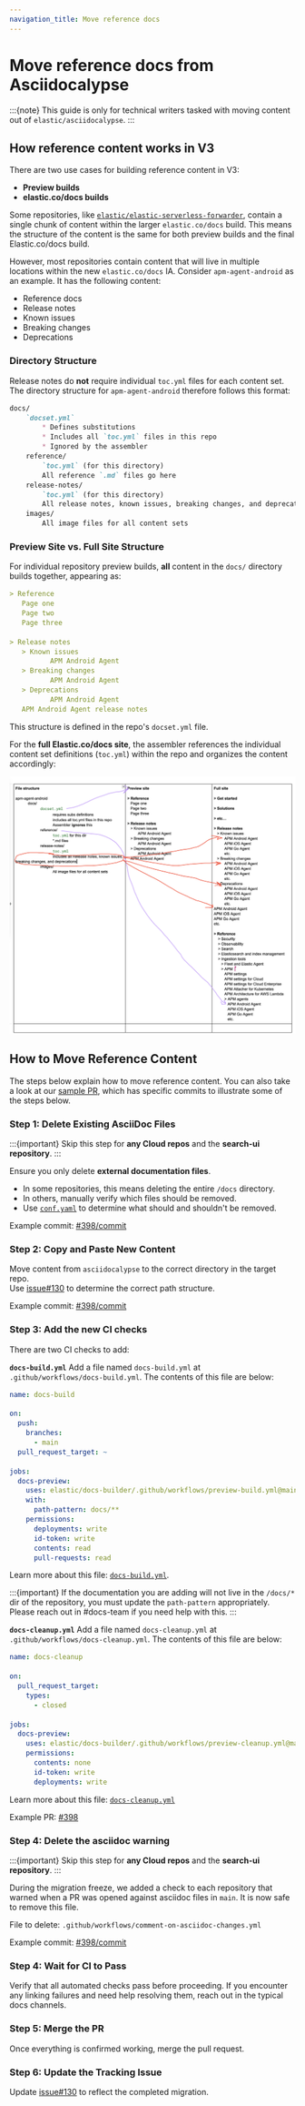 ```yaml
---
navigation_title: Move reference docs
---
```


# Move reference docs from Asciidocalypse

:::{note}
This guide is only for technical writers tasked with moving content out of `elastic/asciidocalypse`.
:::

## How reference content works in V3

There are two use cases for building reference content in V3:
- **Preview builds**
- **elastic.co/docs builds**

Some repositories, like [`elastic/elastic-serverless-forwarder`](https://github.com/elastic/elastic-serverless-forwarder), contain a single chunk of content within the larger `elastic.co/docs` build. This means the structure of the content is the same for both preview builds and the final Elastic.co/docs build.

However, most repositories contain content that will live in multiple locations within the new `elastic.co/docs` IA. Consider `apm-agent-android` as an example. It has the following content:
- Reference docs
- Release notes
- Known issues
- Breaking changes
- Deprecations

### Directory Structure

Release notes do **not** require individual `toc.yml` files for each content set. The directory structure for `apm-agent-android` therefore follows this format:

```md
docs/
    `docset.yml`
        * Defines substitutions
        * Includes all `toc.yml` files in this repo
        * Ignored by the assembler
    reference/
        `toc.yml` (for this directory)
        All reference `.md` files go here
    release-notes/
        `toc.yml` (for this directory)
        All release notes, known issues, breaking changes, and deprecations files go here
    images/
        All image files for all content sets
```

### Preview Site vs. Full Site Structure

For individual repository preview builds, **all** content in the `docs/` directory builds together, appearing as:

```md
> Reference
   Page one
   Page two
   Page three

> Release notes
   > Known issues
          APM Android Agent
   > Breaking changes
          APM Android Agent
   > Deprecations
          APM Android Agent
   APM Android Agent release notes
```

This structure is defined in the repo's `docset.yml` file.

For the **full Elastic.co/docs site**, the assembler references the individual content set definitions (`toc.yml`) within the repo and organizes the content accordingly:

![Diagram of how everything maps together](../../images/great-drawing-of-new-structure.png)

## How to Move Reference Content

The steps below explain how to move reference content. You can also take a look at our [sample PR](https://github.com/elastic/apm-agent-android/pull/398), which has specific commits to illustrate some of the steps below.

### Step 1: Delete Existing AsciiDoc Files

:::{important}
Skip this step for **any Cloud repos** and the **search-ui repository**.
:::

Ensure you only delete **external documentation files**.  
- In some repositories, this means deleting the entire `/docs` directory.  
- In others, manually verify which files should be removed.  
- Use [`conf.yaml`](https://github.com/elastic/docs/blob/master/conf.yaml) to determine what should and shouldn't be removed.

Example commit: [#398/commit](https://github.com/elastic/apm-agent-android/pull/398/commits/749803ae9bccdb9f8abdf27a5c7434350716b6c0)

### Step 2: Copy and Paste New Content

Move content from `asciidocalypse` to the correct directory in the target repo.  
Use [issue#130](https://github.com/elastic/docs-eng-team/issues/130) to determine the correct path structure.

Example commit: [#398/commit](https://github.com/elastic/apm-agent-android/pull/398/commits/3f966b0e1fa2f008da23d02f2c9e91a60c1bdf8d)

### Step 3: Add the new CI checks

There are two CI checks to add:

**`docs-build.yml`**
Add a file named `docs-build.yml` at `.github/workflows/docs-build.yml`. The contents of this file are below:

```yml
name: docs-build

on:
  push:
    branches:
      - main
  pull_request_target: ~

jobs:
  docs-preview:
    uses: elastic/docs-builder/.github/workflows/preview-build.yml@main
    with:
      path-pattern: docs/**
    permissions:
      deployments: write
      id-token: write
      contents: read
      pull-requests: read
```

Learn more about this file: [`docs-build.yml`](./how-to-set-up-docs-previews.md#build).

:::{important}
If the documentation you are adding will not live in the `/docs/*` dir of the repository, you must update the `path-pattern` appropriately. Please reach out in #docs-team if you need help with this.
:::

**`docs-cleanup.yml`**
Add a file named `docs-cleanup.yml` at `.github/workflows/docs-cleanup.yml`. The contents of this file are below:

```yml
name: docs-cleanup

on:
  pull_request_target:
    types:
      - closed

jobs:
  docs-preview:
    uses: elastic/docs-builder/.github/workflows/preview-cleanup.yml@main
    permissions:
      contents: none
      id-token: write
      deployments: write
```

Learn more about this file: [`docs-cleanup.yml`](./how-to-set-up-docs-previews.md#cleanup)

Example PR: [#398](https://github.com/elastic/apm-agent-android/pull/398)

### Step 4: Delete the asciidoc warning

:::{important}
Skip this step for **any Cloud repos** and the **search-ui repository**.
:::

During the migration freeze, we added a check to each repository that warned when a PR was opened against asciidoc files in `main`. It is now safe to remove this file.

File to delete: `.github/workflows/comment-on-asciidoc-changes.yml`

Example commit: [#398/commit](https://github.com/elastic/apm-agent-android/pull/398/commits/be422934e79c5ecadd7b76523d2e1676fc86f323)

### Step 4: Wait for CI to Pass

Verify that all automated checks pass before proceeding. If you encounter any linking failures and need help resolving them, reach out in the typical docs channels.

### Step 5: Merge the PR

Once everything is confirmed working, merge the pull request.

### Step 6: Update the Tracking Issue

Update [issue#130](https://github.com/elastic/docs-eng-team/issues/130) to reflect the completed migration.
